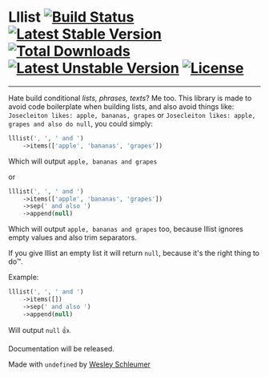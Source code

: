 # Lllist [![Build Status](https://api.travis-ci.org/lllist/lllist-php.svg?branch=master)](https://travis-ci.org/lllist/lllist-php) [![Latest Stable Version](https://poser.pugx.org/lllist/lllist-php/v/stable)](https://packagist.org/packages/lllist/lllist-php) [![Total Downloads](https://poser.pugx.org/lllist/lllist-php/downloads)](https://packagist.org/packages/lllist/lllist-php) [![Latest Unstable Version](https://poser.pugx.org/lllist/lllist-php/v/unstable)](https://packagist.org/packages/lllist/lllist-php) [![License](https://poser.pugx.org/lllist/lllist-php/license)](https://packagist.org/packages/lllist/lllist-php)

</center>

-------------------------------

Hate build conditional _lists, phrases, texts_? Me too. This library is made to avoid code boilerplate when building
lists, and also avoid things like: `Josecleiton likes: apple, bananas, grapes` 
or `Josecleiton likes: apple, grapes and also do null`, you could simply:

```php
lllist(', ', ' and ')
    ->items(['apple', 'bananas', 'grapes'])
```

Which will output `apple, bananas and grapes`

or

```php
lllist(', ', ' and ')
    ->items(['apple', 'bananas', 'grapes'])
    ->sep(' and also ')
    ->append(null)
```

Which will output `apple, bananas and grapes` too, because lllist ignores empty values and also trim separators.

If you give lllist an empty list it will return `null`, because it's the right thing to do™.

Example:

```php
lllist(', ', ' and ')
    ->items([])
    ->sep(' and also ')
    ->append(null)
```

Will output `null` :+1:.

Documentation will be released.


Made with `undefined` by [Wesley Schleumer](https://github.com/schleumer)